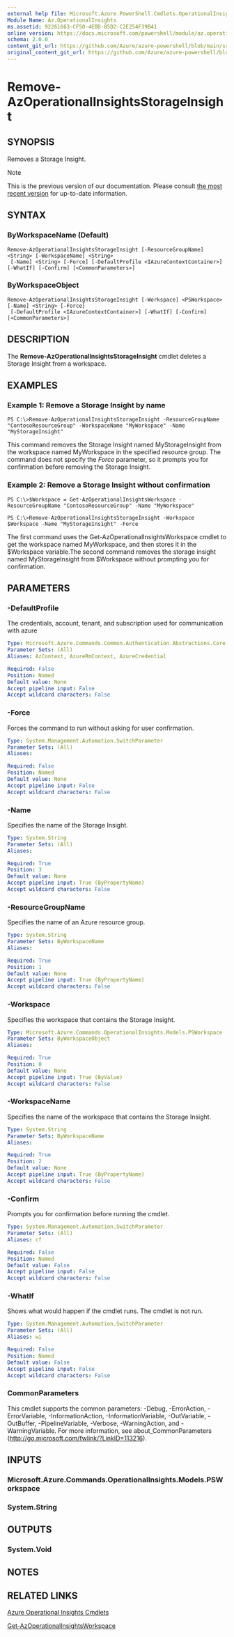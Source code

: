```yaml
---
external help file: Microsoft.Azure.PowerShell.Cmdlets.OperationalInsights.dll-Help.xml
Module Name: Az.OperationalInsights
ms.assetid: 92261663-CF50-4EBD-85D2-C2E254F39B41
online version: https://docs.microsoft.com/powershell/module/az.operationalinsights/remove-azoperationalinsightsstorageinsight
schema: 2.0.0
content_git_url: https://github.com/Azure/azure-powershell/blob/main/src/OperationalInsights/OperationalInsights/help/Remove-AzOperationalInsightsStorageInsight.md
original_content_git_url: https://github.com/Azure/azure-powershell/blob/main/src/OperationalInsights/OperationalInsights/help/Remove-AzOperationalInsightsStorageInsight.md
---
```


# Remove-AzOperationalInsightsStorageInsight

## SYNOPSIS
Removes a Storage Insight.

> [!NOTE]
>This is the previous version of our documentation. Please consult [the most recent version](/powershell/module/az.operationalinsights/remove-azoperationalinsightsstorageinsight) for up-to-date information.

## SYNTAX

### ByWorkspaceName (Default)
```
Remove-AzOperationalInsightsStorageInsight [-ResourceGroupName] <String> [-WorkspaceName] <String>
 [-Name] <String> [-Force] [-DefaultProfile <IAzureContextContainer>] [-WhatIf] [-Confirm] [<CommonParameters>]
```

### ByWorkspaceObject
```
Remove-AzOperationalInsightsStorageInsight [-Workspace] <PSWorkspace> [-Name] <String> [-Force]
 [-DefaultProfile <IAzureContextContainer>] [-WhatIf] [-Confirm] [<CommonParameters>]
```

## DESCRIPTION
The **Remove-AzOperationalInsightsStorageInsight** cmdlet deletes a Storage Insight from a workspace.

## EXAMPLES

### Example 1: Remove a Storage Insight by name
```
PS C:\>Remove-AzOperationalInsightsStorageInsight -ResourceGroupName "ContosoResourceGroup" -WorkspaceName "MyWorkspace" -Name "MyStorageInsight"
```

This command removes the Storage Insight named MyStorageInsight from the workspace named MyWorkspace in the specified resource group.
The command does not specify the *Force* parameter, so it prompts you for confirmation before removing the Storage Insight.

### Example 2: Remove a Storage Insight without confirmation
```
PS C:\>$Workspace = Get-AzOperationalInsightsWorkspace -ResourceGroupName "ContosoResourceGroup" -Name "MyWorkspace"

PS C:\>Remove-AzOperationalInsightsStorageInsight -Workspace $Workspace -Name "MyStorageInsight" -Force
```

The first command uses the Get-AzOperationalInsightsWorkspace cmdlet to get the workspace named MyWorkspace, and then stores it in the $Workspace variable.The second command removes the storage insight named MyStorageInsight from $Workspace without prompting you for confirmation.

## PARAMETERS

### -DefaultProfile
The credentials, account, tenant, and subscription used for communication with azure

```yaml
Type: Microsoft.Azure.Commands.Common.Authentication.Abstractions.Core.IAzureContextContainer
Parameter Sets: (All)
Aliases: AzContext, AzureRmContext, AzureCredential

Required: False
Position: Named
Default value: None
Accept pipeline input: False
Accept wildcard characters: False
```

### -Force
Forces the command to run without asking for user confirmation.

```yaml
Type: System.Management.Automation.SwitchParameter
Parameter Sets: (All)
Aliases:

Required: False
Position: Named
Default value: None
Accept pipeline input: False
Accept wildcard characters: False
```

### -Name
Specifies the name of the Storage Insight.

```yaml
Type: System.String
Parameter Sets: (All)
Aliases:

Required: True
Position: 3
Default value: None
Accept pipeline input: True (ByPropertyName)
Accept wildcard characters: False
```

### -ResourceGroupName
Specifies the name of an Azure resource group.

```yaml
Type: System.String
Parameter Sets: ByWorkspaceName
Aliases:

Required: True
Position: 1
Default value: None
Accept pipeline input: True (ByPropertyName)
Accept wildcard characters: False
```

### -Workspace
Specifies the workspace that contains the Storage Insight.

```yaml
Type: Microsoft.Azure.Commands.OperationalInsights.Models.PSWorkspace
Parameter Sets: ByWorkspaceObject
Aliases:

Required: True
Position: 0
Default value: None
Accept pipeline input: True (ByValue)
Accept wildcard characters: False
```

### -WorkspaceName
Specifies the name of the workspace that contains the Storage Insight.

```yaml
Type: System.String
Parameter Sets: ByWorkspaceName
Aliases:

Required: True
Position: 2
Default value: None
Accept pipeline input: True (ByPropertyName)
Accept wildcard characters: False
```

### -Confirm
Prompts you for confirmation before running the cmdlet.

```yaml
Type: System.Management.Automation.SwitchParameter
Parameter Sets: (All)
Aliases: cf

Required: False
Position: Named
Default value: False
Accept pipeline input: False
Accept wildcard characters: False
```

### -WhatIf
Shows what would happen if the cmdlet runs.
The cmdlet is not run.

```yaml
Type: System.Management.Automation.SwitchParameter
Parameter Sets: (All)
Aliases: wi

Required: False
Position: Named
Default value: False
Accept pipeline input: False
Accept wildcard characters: False
```

### CommonParameters
This cmdlet supports the common parameters: -Debug, -ErrorAction, -ErrorVariable, -InformationAction, -InformationVariable, -OutVariable, -OutBuffer, -PipelineVariable, -Verbose, -WarningAction, and -WarningVariable. For more information, see about_CommonParameters (http://go.microsoft.com/fwlink/?LinkID=113216).

## INPUTS

### Microsoft.Azure.Commands.OperationalInsights.Models.PSWorkspace

### System.String

## OUTPUTS

### System.Void

## NOTES

## RELATED LINKS

[Azure Operational Insights Cmdlets](./Az.OperationalInsights.md)

[Get-AzOperationalInsightsWorkspace](./Get-AzOperationalInsightsWorkspace.md)


